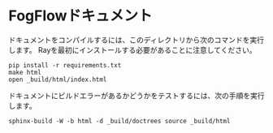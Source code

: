 # FogFlowドキュメント

ドキュメントをコンパイルするには、このディレクトリから次のコマンドを実行します。
Rayを最初にインストールする必要があることに注意してください。

```
pip install -r requirements.txt
make html
open _build/html/index.html
```

ドキュメントにビルドエラーがあるかどうかをテストするには、次の手順を実行します。

```
sphinx-build -W -b html -d _build/doctrees source _build/html
```
